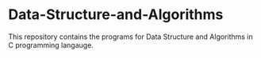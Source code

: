 # Data-Structure-and-Algorithms


This repository contains the programs for Data Structure and Algorithms in C programming langauge.
